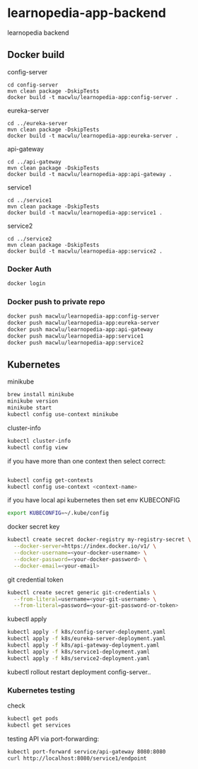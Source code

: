 # learnopedia-app-backend
learnopedia backend



## Docker build
config-server
```
cd config-server
mvn clean package -DskipTests
docker build -t macwlu/learnopedia-app:config-server .
```

eureka-server
```
cd ../eureka-server
mvn clean package -DskipTests
docker build -t macwlu/learnopedia-app:eureka-server .
```

api-gateway
```
cd ../api-gateway
mvn clean package -DskipTests
docker build -t macwlu/learnopedia-app:api-gateway .
```

service1
```
cd ../service1
mvn clean package -DskipTests
docker build -t macwlu/learnopedia-app:service1 .
```

service2
```
cd ../service2
mvn clean package -DskipTests
docker build -t macwlu/learnopedia-app:service2 .
```

### Docker Auth
```bash
docker login
```

### Docker push to private repo

```bash
docker push macwlu/learnopedia-app:config-server
docker push macwlu/learnopedia-app:eureka-server
docker push macwlu/learnopedia-app:api-gateway
docker push macwlu/learnopedia-app:service1
docker push macwlu/learnopedia-app:service2
```

## Kubernetes

minikube
```bash
brew install minikube
minikube version
minikube start
kubectl config use-context minikube

```
cluster-info
```bash
kubectl cluster-info
kubectl config view

```

if you have more than one context then select correct:
```bash

kubectl config get-contexts
kubectl config use-context <context-name>
```

if you have local api kubernetes then set env KUBECONFIG
```bash
export KUBECONFIG=~/.kube/config

```

docker secret key
```bash
kubectl create secret docker-registry my-registry-secret \
  --docker-server=https://index.docker.io/v1/ \
  --docker-username=<your-docker-username> \
  --docker-password=<your-docker-password> \
  --docker-email=<your-email> 

```

git credential token
```bash
kubectl create secret generic git-credentials \
  --from-literal=username=<your-git-username> \
  --from-literal=password=<your-git-password-or-token>
```


kubectl apply
```bash
kubectl apply -f k8s/config-server-deployment.yaml
kubectl apply -f k8s/eureka-server-deployment.yaml
kubectl apply -f k8s/api-gateway-deployment.yaml
kubectl apply -f k8s/service1-deployment.yaml
kubectl apply -f k8s/service2-deployment.yaml

```
kubectl rollout restart deployment config-server..

### Kubernetes testing
check
```bash
kubectl get pods
kubectl get services

```
testing API via port-forwarding:
```bash
kubectl port-forward service/api-gateway 8080:8080
curl http://localhost:8080/service1/endpoint

```
